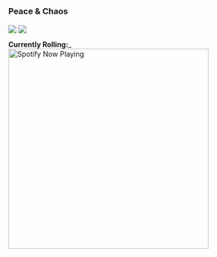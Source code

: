 ### Peace & Chaos
<!--
**akhil14shukla/akhil14shukla** is a ✨ _special_ ✨ repository because its `README.md` (this file) appears on your GitHub profile.


Here are some ideas to get you started:

- 
- 🌱 I’m currently learning ...
- 👯 I’m looking to collaborate on ...
- 🤔 I’m looking for help with ...
- 💬 Ask me about ...
- 📫 How to reach me: ...
- 😄 Pronouns: ...
- ⚡ Fun fact: People think i do not observe when they copy from my repositories <br> 


![Akhil's Github stats](https://github-readme-stats.vercel.app/api?username=akhil14shukla&show_icons=true&theme=radical&hide=prs,contribs)
![Akhil's Language Distribution](https://github-readme-stats.vercel.app/api/top-langs/?username=akhil14shukla&theme=radical&layout=compact)

<br>
🔭 <s>I’m currently working on Cryptocurrency Forecasting and Loan Defaulter Prediction.</s> These both have been completed.<br>
⚡ As of now, I am improving my Problem Solving skills and enhancing my knowledge.<br>
💬 If someone out there want to discuss anything related to DSA or ML, please reach out.
<br><br>
-->


<a>
  <img align="center" src="https://github-readme-stats.vercel.app/api/top-langs/?username=akhil14shukla&theme=omni&layout=compact" />
</a>
<a>
  <img align="center" src="https://github-readme-stats.vercel.app/api?username=akhil14shukla&show_icons=true&theme=omni&count_private=true" />
</a>

<!-- <img align="center" src="https://github-readme-stats.vercel.app/api/top-langs/?username=akhil14shukla&theme=omni&layout=compact">
<img align="center" src="https://github-readme-stats.vercel.app/api?username=akhil14shukla&show_icons=true&theme=omni&count_private=true"> -->

**Currently Rolling:**_
[<img align="center" src="https://novatorem-six-cyan.vercel.app/api/spotify" alt="Spotify Now Playing" width="400" />](https://open.spotify.com/user/3xdtw703fk8m81a5hahvjnul9)
<br>